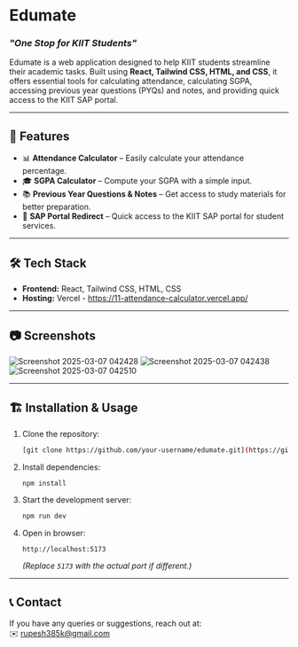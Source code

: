 # Edumate  
### *"One Stop for KIIT Students"*  

Edumate is a web application designed to help KIIT students streamline their academic tasks. Built using **React, Tailwind CSS, HTML, and CSS**, it offers essential tools for calculating attendance, calculating SGPA, accessing previous year questions (PYQs) and notes, and providing quick access to the KIIT SAP portal.  

---  

## 🚀 Features  
- 📊 **Attendance Calculator** – Easily calculate your attendance percentage.  
- 🎓 **SGPA Calculator** – Compute your SGPA with a simple input.  
- 📚 **Previous Year Questions & Notes** – Get access to study materials for better preparation.  
- 🔗 **SAP Portal Redirect** – Quick access to the KIIT SAP portal for student services.  

---  

## 🛠 Tech Stack  
- **Frontend:** React, Tailwind CSS, HTML, CSS  
- **Hosting:** Vercel - https://11-attendance-calculator.vercel.app/  

---  

## 📷 Screenshots  
![Screenshot 2025-03-07 042428](https://github.com/user-attachments/assets/6ab8405a-c384-427a-8839-2b45b7e2002c)
![Screenshot 2025-03-07 042438](https://github.com/user-attachments/assets/806433a6-f6f1-4438-ada2-c65c2009e25c)
![Screenshot 2025-03-07 042510](https://github.com/user-attachments/assets/301c2d72-3641-45b0-a4e6-8c05e1bf3a8b)

---  

## 🏗 Installation & Usage  
1. Clone the repository:  
   ```bash  
   [git clone https://github.com/your-username/edumate.git](https://github.com/26kumar/Edu-Mate.git)    
   ```  
2. Install dependencies:  
   ```bash  
   npm install  
   ```  
3. Start the development server:  
   ```bash  
   npm run dev  
   ```  
4. Open in browser:  
   ```  
   http://localhost:5173  
   ```  
   *(Replace `5173` with the actual port if different.)*  

---  

## 📞 Contact  
If you have any queries or suggestions, reach out at:  
✉️ rupesh385k@gmail.com 
  

